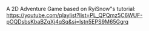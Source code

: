 A 2D Adventure Game based on RyiSnow"s tutorial: 
https://youtube.com/playlist?list=PL_QPQmz5C6WUF-pOQDsbsKbaBZqXj4qSq&si=lstn5EPS9M65Ggrq
